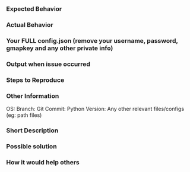 <!--

STOP ! ! !

Read the following before creating anything (or you will have your issue/feature request closed without notice)

1. Please only create an ISSUE or a FEATURE REQUEST - don't mix the two together in one item
2. For a Feature Request please only fill out the FEATURE REQUEST section
3. For a Issue please only fill out the ISSUE section
4. Issues are NOT to be used for help/config problems/support - use the relevant slack channels as per the README
5. Provide a good summary in the title, don't just write problem, or awesome idea!
6. Delete all irrelevant sections not related to your issue/feature request (including this top section)

===============ISSUE SECTION===============

Before you create an Issue, please check the following:

1. Have you validated that your config.json is valid JSON? Use http://jsonlint.com/ to check.
2. Have you [searched our issue tracker](https://github.com/PokemonGoF/PokemonGo-Bot/issues?q=is%3Aissue+sort%3Aupdated-desc) to see if the issue already exists? If so, comment on that issue instead rather than creating a new issue.
3. Are you running on the `master` branch? We work on the `dev` branch and then add that functionality to `master` when it is stable. Your issue may be fixed on `dev` and there is no need for this issue, just wait and it will eventually be merged to `master`.
4. All Issue sections MUST be completed to help us determine the actual problem and find its cause
-->
### Expected Behavior
<!-- Tell us what you expect to happen -->


### Actual Behavior
<!-- Tell us what is happening -->


### Your FULL config.json (remove your username, password, gmapkey and any other private info)
<!-- Provide your FULL config file, feel free to use services such as pastebin.com to reduce clutter -->


### Output when issue occurred
<!-- Provide a reasonable sample from your output log (not just the error message), feel free to use services such as pastebin.com to reduce clutter -->


### Steps to Reproduce
<!-- Tell us the steps you have taken to reproduce the issue -->


### Other Information
OS: <!-- Tell us what Operating system you're using --> 
Branch: <!-- dev or master --> 
Git Commit: <!-- run 'git log -n 1 --pretty=format:"%H"' --> 
Python Version: <!-- run 'python -V' and paste it here) --> 
Any other relevant files/configs (eg: path files) <!-- Anything else which may be of relevance -->

<!-- ===============END OF ISSUE SECTION=============== -->
<!-- Note: Delete these lines and everything BELOW if creating an Issue -->




<!-- ===============FEATURE REQUEST SECTION===============

Before you create a Feature Request, please check the following:

1. Have you [searched our feature tracker](https://github.com/PokemonGoF/PokemonGo-Bot/labels/Feature%20Request) first to ensure someone else hasn't already come up with the same great idea.  If so then be sure to +1 it 
2. While you're there, be sure to vote on other feature requests to let the devs know what is important to you.
-->

<!-- Note: Delete this line and everything ABOVE if creating a Feature Request -->
### Short Description
<!-- Tell us a short description of your request -->


### Possible solution
<!-- Tell us how you would include it in the current bot -->


### How it would help others
<!-- Tell us how you think it would help yourself and other users -->


<!-- ==========END OF FEATURE REQUEST SECTION========== -->
